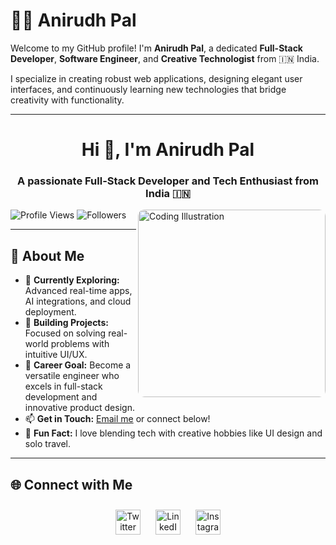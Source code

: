 # 👨‍💻 Anirudh Pal

Welcome to my GitHub profile! I'm **Anirudh Pal**, a dedicated **Full-Stack Developer**, **Software Engineer**, and **Creative Technologist** from 🇮🇳 India.

I specialize in creating robust web applications, designing elegant user interfaces, and continuously learning new technologies that bridge creativity with functionality.

---

<h1 align="center">Hi 👋, I'm Anirudh Pal</h1>
<h3 align="center">A passionate Full-Stack Developer and Tech Enthusiast from India 🇮🇳</h3>

<img align="right" alt="Coding Illustration" width="300" src="https://cdn.dribbble.com/users/1162077/screenshots/3848914/programmer.gif" style="border-radius: 10px;" />

<p align="left">
  <img src="https://komarev.com/ghpvc/?username=anirudhpal2807&label=Profile%20views&color=0e75b6&style=flat" alt="Profile Views" />
  <img src="https://img.shields.io/github/followers/anirudhpal2807?label=Followers&style=social" alt="Followers" />
</p>

---

## 🚀 About Me

- 🌱 **Currently Exploring:** Advanced real-time apps, AI integrations, and cloud deployment.
- 🔭 **Building Projects:** Focused on solving real-world problems with intuitive UI/UX.
- 🎯 **Career Goal:** Become a versatile engineer who excels in full-stack development and innovative product design.
- 📫 **Get in Touch:** [Email me](mailto:palanirudh82992@gmail.com) or connect below!
- 💬 **Fun Fact:** I love blending tech with creative hobbies like UI design and solo travel.

---

## 🌐 Connect with Me

<p align="center">
  <a href="https://twitter.com/anirudh_pal" target="_blank"><img src="https://raw.githubusercontent.com/rahuldkjain/github-profile-readme-generator/master/src/images/icons/Social/twitter.svg" alt="Twitter" width="40" height="40" style="margin: 10px;" /></a>
  <a href="https://linkedin.com/in/anirudh-pal" target="_blank"><img src="https://raw.githubusercontent.com/rahuldkjain/github-profile-readme-generator/master/src/images/icons/Social/linked-in-alt.svg" alt="LinkedIn" width="40" height="40" style="margin: 10px;" /></a>
  <a href="https://instagram.com/anirudh_jaiker" target="_blank"><img src="https://raw.githubusercontent.com/rahuldkjain/github-profile-readme-generator/master/src/images/icons/Social/instagram.svg" alt="Instagram" width="40" height="40" style="margin: 10px;" /></a>
  <a href="https://www.leetcode.com/anirudhpal" target="_blank"><img src="https://raw.githubusercontent.com/rahuldkjain/github-profile-readme-generator/master/src/images/icons/Social/leet-code.svg
